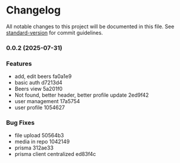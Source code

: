 # Changelog

All notable changes to this project will be documented in this file. See [standard-version](https://github.com/conventional-changelog/standard-version) for commit guidelines.

### 0.0.2 (2025-07-31)


### Features

* add, edit beers fa0a1e9
* basic auth d7213d4
* Beers view 5a201f0
* Not found, better header, better profile update 2ed9f42
* user management 17a5754
* user profile 1054627


### Bug Fixes

* file upload 50564b3
* media in repo 1042149
* prisma 312ae33
* prisma client centralized ed83f4c
